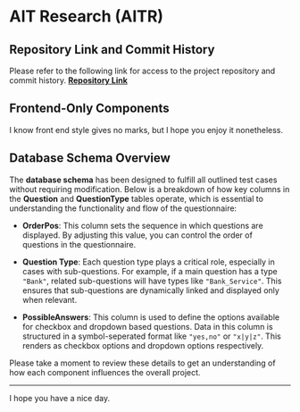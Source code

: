 # AIT Research (AITR)

## Repository Link and Commit History
Please refer to the following link for access to the project repository and commit history.
[**Repository Link**](https://github.com/CodedBeats/AITR)

## Frontend-Only Components
I know front end style gives no marks, but I hope you enjoy it nonetheless.

## Database Schema Overview
The **database schema** has been designed to fulfill all outlined test cases without requiring modification. Below is a breakdown of how key columns in the **Question** and **QuestionType** tables operate, which is essential to understanding the functionality and flow of the questionnaire:

- **OrderPos**: This column sets the sequence in which questions are displayed. By adjusting this value, you can control the order of questions in the questionnaire.

- **Question Type**: Each question type plays a critical role, especially in cases with sub-questions. For example, if a main question has a type `"Bank"`, related sub-questions will have types like `"Bank_Service"`. This ensures that sub-questions are dynamically linked and displayed only when relevant.

- **PossibleAnswers**: This column is used to define the options available for checkbox and dropdown based questions. Data in this column is structured in a symbol-seperated format like `"yes,no"` or `"x|y|z"`. This renders as checkbox options and dropdown options respectively.

Please take a moment to review these details to get an understanding of how each component influences the overall project.

---

I hope you have a nice day.
